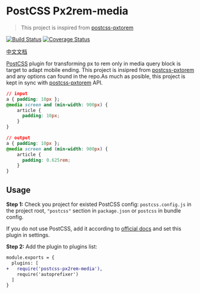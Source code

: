 # PostCSS Px2rem-media

> This project is inspired from [postcss-pxtorem](https://github.com/cuth/postcss-pxtorem)

[![Build Status](https://travis-ci.com/enhezzz/postcss-px2rem-media.svg?branch=main)](https://travis-ci.com/enhezzz/postcss-px2rem-media)
[![Coverage Status](https://coveralls.io/repos/github/enhezzz/postcss-px2rem-media/badge.svg?branch=main)](https://coveralls.io/github/enhezzz/postcss-px2rem-media?branch=main)

[中文文档](README.CN.md)

[PostCSS] plugin for transforming px to rem only in media query block is target to adapt mobile ending. This project is insipred from [postcss-pxtorem](https://github.com/cuth/postcss-pxtorem) and any options can found in the repo.As much as posible, this project is kept in sync with  [postcss-pxtorem](https://github.com/cuth/postcss-pxtorem)  API.

[PostCSS]: https://github.com/postcss/postcss

```css
// input
a { padding: 10px };
@media screen and (min-width: 900px) {
    article {
      padding: 10px;
    }
}
```

```css
// output
a { padding: 10px };
@media screen and (min-width: 900px) {
    article {
      padding: 0.625rem;
    }
}
```

## Usage

**Step 1:** Check you project for existed PostCSS config: `postcss.config.js`
in the project root, `"postcss"` section in `package.json`
or `postcss` in bundle config.

If you do not use PostCSS, add it according to [official docs]
and set this plugin in settings.

**Step 2:** Add the plugin to plugins list:

```diff
module.exports = {
  plugins: [
+   require('postcss-px2rem-media'),
    require('autoprefixer')
  ]
}
```

[official docs]: https://github.com/postcss/postcss#usage
